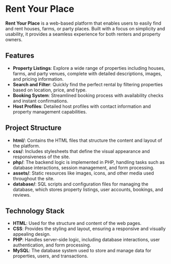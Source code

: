 # Rent Your Place

**Rent Your Place** is a web-based platform that enables users to easily find and rent houses, farms, or party places. Built with a focus on simplicity and usability, it provides a seamless experience for both renters and property owners.

## Features

- **Property Listings**: Explore a wide range of properties including houses, farms, and party venues, complete with detailed descriptions, images, and pricing information.
- **Search and Filter**: Quickly find the perfect rental by filtering properties based on location, price, and type.
- **Booking System**: Streamlined booking process with availability checks and instant confirmations.
- **Host Profiles**: Detailed host profiles with contact information and property management capabilities.

## Project Structure

- **html/**: Contains the HTML files that structure the content and layout of the platform.
- **css/**: Includes stylesheets that define the visual appearance and responsiveness of the site.
- **php/**: The backend logic is implemented in PHP, handling tasks such as database interactions, session management, and form processing.
- **assets/**: Static resources like images, icons, and other media used throughout the site.
- **database/**: SQL scripts and configuration files for managing the database, which stores property listings, user accounts, bookings, and reviews.

## Technology Stack

- **HTML**: Used for the structure and content of the web pages.
- **CSS**: Provides the styling and layout, ensuring a responsive and visually appealing design.
- **PHP**: Handles server-side logic, including database interactions, user authentication, and form processing.
- **MySQL**: The database system used to store and manage data for properties, users, and transactions.

